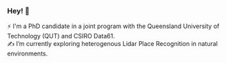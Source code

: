 ### Hey! 👋
⚡ I'm a PhD candidate in a joint program with the Queensland University of Technology (QUT) and CSIRO Data61.<br>
✍️ I’m currently exploring heterogenous Lidar Place Recognition in natural environments.<br>


